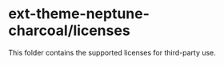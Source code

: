 # ext-theme-neptune-charcoal/licenses

This folder contains the supported licenses for third-party use.

